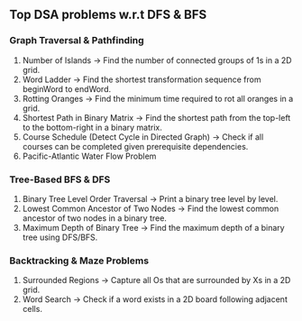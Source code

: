 ## Top DSA problems w.r.t DFS & BFS

### Graph Traversal & Pathfinding

1. Number of Islands → Find the number of connected groups of 1s in a 2D grid.
2. Word Ladder → Find the shortest transformation sequence from beginWord to endWord.
3. Rotting Oranges → Find the minimum time required to rot all oranges in a grid.
4. Shortest Path in Binary Matrix → Find the shortest path from the top-left to the bottom-right in a binary matrix.
5. Course Schedule (Detect Cycle in Directed Graph) → Check if all courses can be completed given prerequisite dependencies.
6. Pacific-Atlantic Water Flow Problem

### Tree-Based BFS & DFS

1. Binary Tree Level Order Traversal → Print a binary tree level by level.
2. Lowest Common Ancestor of Two Nodes → Find the lowest common ancestor of two nodes in a binary tree.
3. Maximum Depth of Binary Tree → Find the maximum depth of a binary tree using DFS/BFS.

### Backtracking & Maze Problems

1. Surrounded Regions → Capture all Os that are surrounded by Xs in a 2D grid.
2. Word Search → Check if a word exists in a 2D board following adjacent cells.
